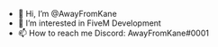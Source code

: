- 👋 Hi, I’m @AwayFromKane
- 👀 I’m interested in FiveM Development
- 📫 How to reach me Discord: AwayFromKane#0001

<!---
AwayFromKane/AwayFromKane is a ✨ special ✨ repository because its `README.md` (this file) appears on your GitHub profile.
You can click the Preview link to take a look at your changes.
--->
